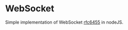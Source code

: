 # WebSocket

Simple implementation of WebSocket [rfc6455](https://datatracker.ietf.org/doc/rfc6455/?include_text=1) in nodeJS.
